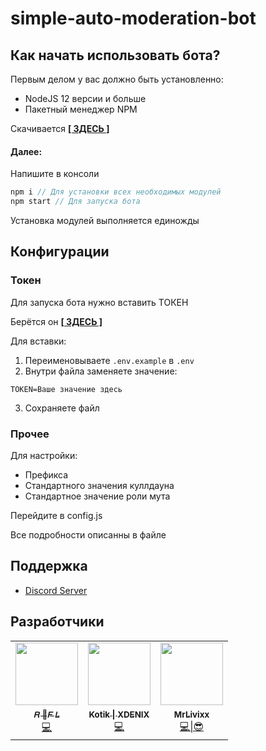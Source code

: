 # simple-auto-moderation-bot

## Как начать использовать бота?
Первым делом у вас должно быть установленно:
- NodeJS 12 версии и больше
- Пакетный менеджер NPM

Скачивается [**[ ЗДЕСЬ ]**](https://nodejs.org/ru/download/)

#### Далее:
Напишите в консоли
```js
npm i // Для установки всех необходимых модулей
npm start // Для запуска бота
```

Установка модулей выполняется единожды

## Конфигурации

### Токен
Для запуска бота нужно вставить ТОКЕН

Берётся он [**[ ЗДЕСЬ ]**](https://discord.com/developers/applications)

Для вставки:
1. Переименовываете `.env.example` в `.env`
2. Внутри файла заменяете значение:
```
TOKEN=Ваше значение здесь
```
3. Сохраняете файл

### Прочее
Для настройки:
 - Префикса
 - Стандартного значения куллдауна
 - Стандартное значение роли мута

Перейдите в config.js

Все подробности описанны в файле

## Поддержка
- [Discord Server](https://discord.gg/Eh9thsa)

## Разработчики
<table>
  <tr>
    <td align="center"><a href="https://github.com/GogaNotClown"><img src="https://avatars3.githubusercontent.com/u/59363567?s=460&u=2e91c2784e5e78cba968ce72223c3d9f38e99373&v=4" width="100px;" alt=""/><br /><sub><b>𝑅 🍬𝐹 𝐿</b></sub></a><a href="" title="Овнер"><br/>💻<a/></td>
    <td align="center"><a href="https://github.com/XDENIX"><img src="https://avatars1.githubusercontent.com/u/62649860?s=460&u=58c6e383558d674a865646e52bcae52c9146ccc8&v=4" width="100px;" alt=""/><br /><sub><b>Kotik &#124; XDENIX</b></sub></a><a href="" title="Овнер"><br/>💻<a/></td>
    <td align="center"><a href="https://github.com/MrLivixx"><img src="https://avatars0.githubusercontent.com/u/54632865?s=460&u=cf838c6df46ebb225f96f782e0008274d5bd7fa2&v=4" width="100px;" alt=""/><br /><sub><b>MrLivixx</b></sub></a><a href="" title="Овнер"><br/>💻|😎<a/></td>
  </tr>
</table>
